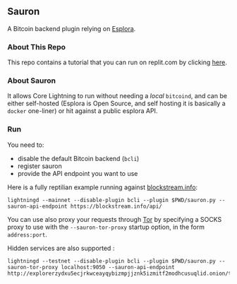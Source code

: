 ## Sauron

A Bitcoin backend plugin relying on [Esplora](https://github.com/Blockstream/esplora).

### About This Repo

This repo contains a tutorial that you can run on replit.com by clicking [here](https://replit.com/github/Kodylow/sauron).

### About Sauron

It allows Core Lightning to run without needing a *local* `bitcoind`, and can be either self-hosted (Esplora is Open Source, and self hosting it is basically a `docker` one-liner) or hit against a public esplora API.


### Run

You need to:
- disable the default Bitcoin backend (`bcli`)
- register sauron
- provide the API endpoint you want to use

Here is a fully reptilian example running against [blockstream.info](https://blockstream.info/):

```
lightningd --mainnet --disable-plugin bcli --plugin $PWD/sauron.py --sauron-api-endpoint https://blockstream.info/api/
```

You can use also proxy your requests through [Tor](https://www.torproject.org/) by
specifying a SOCKS proxy to use with the `--sauron-tor-proxy` startup option, in
the form `address:port`.

Hidden services are also supported :
```
lightningd --testnet --disable-plugin bcli --plugin $PWD/sauron.py --sauron-tor-proxy localhost:9050 --sauron-api-endpoint http://explorerzydxu5ecjrkwceayqybizmpjjznk5izmitf2modhcusuqlid.onion/testnet/api/
```

